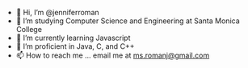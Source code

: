 - 👋 Hi, I’m @jenniferroman
- 👀 I’m studying Computer Science and Engineering at Santa Monica College
- 🌱 I’m currently learning Javascript
- 💞️ I’m proficient in Java, C, and C++
- 📫 How to reach me ... email me at ms.romanj@gmail.com

<!---
jenniferroman/jenniferroman is a ✨ special ✨ repository because its `README.md` (this file) appears on your GitHub profile.
You can click the Preview link to take a look at your changes.
--->
